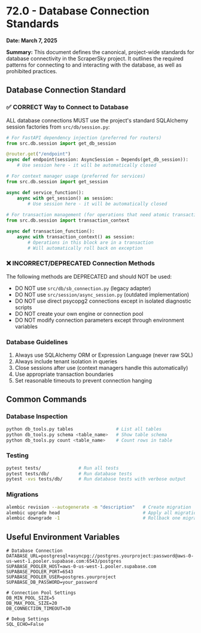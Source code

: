 # 72.0 - Database Connection Standards

**Date: March 7, 2025**

**Summary:** This document defines the canonical, project-wide standards for database connectivity in the ScraperSky project. It outlines the required patterns for connecting to and interacting with the database, as well as prohibited practices.

## Database Connection Standard

### ✅ CORRECT Way to Connect to Database

ALL database connections MUST use the project's standard SQLAlchemy session factories from `src/db/session.py`:

```python
# For FastAPI dependency injection (preferred for routers)
from src.db.session import get_db_session

@router.get("/endpoint")
async def endpoint(session: AsyncSession = Depends(get_db_session)):
    # Use session here - it will be automatically closed

# For context manager usage (preferred for services)
from src.db.session import get_session

async def service_function():
    async with get_session() as session:
        # Use session here - it will be automatically closed
        
# For transaction management (for operations that need atomic transactions)
from src.db.session import transaction_context

async def transaction_function():
    async with transaction_context() as session:
        # Operations in this block are in a transaction
        # Will automatically roll back on exception
```

### ❌ INCORRECT/DEPRECATED Connection Methods 

The following methods are DEPRECATED and should NOT be used:

* DO NOT use `src/db/sb_connection.py` (legacy adapter)
* DO NOT use `src/session/async_session.py` (outdated implementation)
* DO NOT use direct psycopg2 connections except in isolated diagnostic scripts
* DO NOT create your own engine or connection pool
* DO NOT modify connection parameters except through environment variables

### Database Guidelines

1. Always use SQLAlchemy ORM or Expression Language (never raw SQL)
2. Always include tenant isolation in queries
3. Close sessions after use (context managers handle this automatically)
4. Use appropriate transaction boundaries
5. Set reasonable timeouts to prevent connection hanging

## Common Commands

### Database Inspection
```bash
python db_tools.py tables                # List all tables
python db_tools.py schema <table_name>   # Show table schema
python db_tools.py count <table_name>    # Count rows in table
```

### Testing
```bash
pytest tests/              # Run all tests
pytest tests/db/           # Run database tests
pytest -xvs tests/db/      # Run database tests with verbose output
```

### Migrations
```bash
alembic revision --autogenerate -m "description"   # Create migration
alembic upgrade head                               # Apply all migrations
alembic downgrade -1                               # Rollback one migration
```

## Useful Environment Variables

```
# Database Connection
DATABASE_URL=postgresql+asyncpg://postgres.yourproject:password@aws-0-us-west-1.pooler.supabase.com:6543/postgres
SUPABASE_POOLER_HOST=aws-0-us-west-1.pooler.supabase.com
SUPABASE_POOLER_PORT=6543
SUPABASE_POOLER_USER=postgres.yourproject
SUPABASE_DB_PASSWORD=your_password

# Connection Pool Settings
DB_MIN_POOL_SIZE=5
DB_MAX_POOL_SIZE=20
DB_CONNECTION_TIMEOUT=30

# Debug Settings
SQL_ECHO=False
```